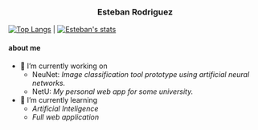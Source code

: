 
<h3 align="center"> Esteban Rodriguez </h3>

[![Top Langs](https://github-readme-stats.vercel.app/api/top-langs/?username=EARodriguezM&hide=html,css&count_private=true)](https://github.com/EARodriguezM) | [![Esteban's stats](https://github-readme-stats.vercel.app/api?username=EARodriguezM&show_icons=true&count_private=true&line_height=27)](https://github.com/EARodriguezM)

<h4>about me</h4>

- 🔭 I’m currently working on
  - NeuNet: *Image classification tool prototype using artificial neural networks.*
  - NetU: *My personal web app for some university.*
- 🌱 I’m currently learning
  - *Artificial Inteligence*
  - *Full web application*

<!--
**EARodriguezM/EARodriguezM** is a ✨ _special_ ✨ repository because its `README.md` (this file) appears on your GitHub profile.
Here are some ideas to get you started:
- 🔭 I’m currently working on ...
- 🌱 I’m currently learning ...
- 👯 I’m looking to collaborate on ...
- 🤔 I’m looking for help with ...
- 💬 Ask me about ...
- 📫 How to reach me: ...
- 😄 Pronouns: ...
- ⚡ Fun fact: ...
-->
